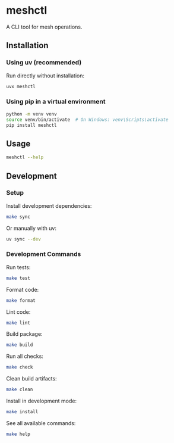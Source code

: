 # meshctl

A CLI tool for mesh operations.

## Installation

### Using uv (recommended)

Run directly without installation:
```bash
uvx meshctl
```

### Using pip in a virtual environment

```bash
python -m venv venv
source venv/bin/activate  # On Windows: venv\Scripts\activate
pip install meshctl
```

## Usage

```bash
meshctl --help
```

## Development

### Setup

Install development dependencies:

```bash
make sync
```

Or manually with uv:

```bash
uv sync --dev
```

### Development Commands

Run tests:

```bash
make test
```

Format code:

```bash
make format
```

Lint code:

```bash
make lint
```

Build package:

```bash
make build
```

Run all checks:

```bash
make check
```

Clean build artifacts:

```bash
make clean
```

Install in development mode:

```bash
make install
```

See all available commands:

```bash
make help
```

